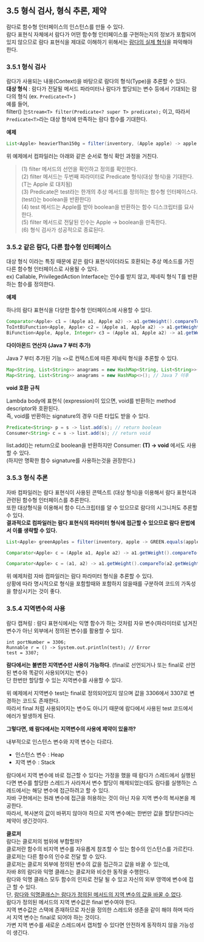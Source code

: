  ## 3.5 형식 검사, 형식 추론, 제약

람다로 함수형 인터페이스의 인스턴스를 만들 수 있다.<br>
람다 표현식 자체에서 람다가 어떤 함수형 인터페이스를 구현하는지의 정보가 포함되어 있지 않으므로 람다 표현식을 제대로 이해하기 위해서는 <u>람다의 실제 형식</u>을 파악해야 한다.

### 3.5.1 형식 검사

람다가 사용되는 내용(Context)을 바탕으로 람다의 형식(Type)을 추론할 수 있다.<br>
**대상 형식** : 람다가 전달될 메서드 파라미터나 람다가 할당되는 변수 등에서 기대되는 람다의 형식 (ex. `Predicate<T>` )<br>
예를 들어,<br>
filter() 는`Stream<T> filter(Predicate<? super T> predicate);` 이고, 따라서 `Predicate<T>`라는 대상 형식에 만족하는 람다 함수를 기대한다. 

**예제**

```java
List<Apple> heavierThan150g = filter(inventory, (Apple apple) -> apple.getWeight() > 150);
```

위 예제에서 컴파일러는 아래와 같은 순서로 형식 확인 과정을 거친다.

> (1) filter 메서드의 선언을 확인하고 정의를 확인한다.<br>
> (2) filter 메서드는 두번째 파라미터로 Predicate<Apple> 형식(대상 형식)을 기대한다. (T는 Apple 로 대치됨)<br>
> (3) Predicate은 test라는 한개의 추상 메서드를 정의하는 함수형 인터페이스다. (test()는 boolean을 반환한다)<br>
> (4) test 메서드는 Apple를 받아 boolean을 반환하는 함수 디스크립터를 묘사한다.<br>
> (5) filter 메서드로 전달된 인수는 Apple -> boolean을 만족한다.<br>
> (6) 형식 검사가 성공적으로 종료된다.<br>

### 3.5.2 같은 람다, 다른 함수형 인터페이스

대상 형식 이라는 특징 때문에 같은 람다 표현식이더라도 호환되는 추상 메소드를 가진 다른 함수형 인터페이스로 사용될 수 있다.<br>
ex) Callable, PrivilegedAction Interface는 인수를 받지 않고, 제네릭 형식 T를 반환하는 함수를 정의한다.<br>

**예제**

하나의 람다 표현식을 다양한 함수형 인터페이스에 사용할 수 있다.

```java
Comparator<Apple> c1 = (Apple a1, Apple a2) -> a1.getWeight().compareTo(a2.getWeight());
ToIntBiFunction<Apple, Apple> c2 = (Apple a1, Apple a2) -> a1.getWeight().compareTo(a2.getWeight());
BiFunction<Apple, Apple, Integer> c3 = (Apple a1, Apple a2) -> a1.getWeight().compareTo(a2.getWeight());
```

**다이아몬드 연산자 (Java 7 부터 추가)**

Java 7 부터 추가된 기능
`<>`로 컨텍스트에 따른 제네릭 형식을 추론할 수 있다.

```java
Map<String, List<String>> anagrams = new HashMap<String, List<String>>(); // Java 7 이전
Map<String, List<String>> anagrams = new HashMap<>(); // Java 7 이후
```

**void 호환 규칙**

Lambda body에 표현식 (expression)이 있으면, void를 반환하는 method descriptor와 호환된다.<br>
즉, void를 반환하는 signature의 경우 다른 타입도 받을 수 있다.

```java
Predicate<String> p = s -> list.add(s); // return boolean
Consumer<String> c = s -> list.add(s); // return void
```

list.add()는 return으로 boolean을 반환하지만 Consumer<T>: **(T) -> void** 에서도 사용할 수 있다.<br>
(하지만 명확한 함수 signature를 사용하는것을 권장한다.)

### 3.5.3 형식 추론

자바 컴파일러는 람다 표현식이 사용된 콘텍스트 (대상 형식)을 이용해서 람다 표현식과 관련된 함수형 인터페이스를 추론한다. <br>
또한 대상형식을 이용해서 함수 디스크립터를 알 수 있으므로 람다의 시그니처도 추론할 수 있다. <br>
**결과적으로 컴파일러는 람다 표현식의 파라미터 형식에 접근할 수 있으므로 람다 문법에서 이를 생략할 수 있다.**

```java
List<Apple> greenApples = filter(inventory, apple -> GREEN.equals(apple.getColor())); // Apple 형식 생략

Comparator<Apple> c = (Apple a1, Apple a2) -> a1.getWeight().compareTo(a2.getWeight()); // 형식을 추론하고있지않음

Comparator<Apple> c = (a1, a2) -> a1.getWeight().compareTo(a2.getWeight()); // type을 생략하여 형식을 추론
```

위 예제처럼 자바 컴파일러는 람다 파라미터 형식을 추론할 수 있다. <br>
상황에 따라 명시적으로 형식을 포함할때와 포함하지 않을때를 구분하여 코드의 가독성을 향상시키는 것이 좋다.<br>

### 3.5.4 지역변수의 사용

람다 캡쳐링 : 람다 표현식에서는 익명 함수가 하는 것처럼 자유 변수(파라미터로 넘겨진 변수가 아닌 외부에서 정의된 변수)를 활용할 수 있다.

```
int portNumber = 3306;
Runnable r = () -> System.out.println(test); // Error
test = 3307;
```

**람다에서는 불변한 지역변수만 사용이 가능하다**. (final로 선언되거나 또는 final로 선언된 변수와 똑같이 사용되어지는 변수)<br>
단 한번만 할당할 수 있는 지역변수를 사용할 수 있다.<br>
 
위 예제에서 지역변수 test는 final로 정의되어있지 않으며 값을 3306에서 3307로 변경하는 코드도 존재한다. <br>
따라서 final 처럼 사용되어지는 변수도 아니기 때문에 람다에서 사용된 test 코드에서 에러가 발생하게 된다.<br>

 

**그렇다면, 왜 람다에서는 지역변수의 사용에 제약이 있을까?**

내부적으로 인스턴스 변수와 지역 변수는 다르다. <br>
- 인스턴스 변수 : Heap 
- 지역 변수 : Stack <br> 

람다에서 지역 변수에 바로 접근할 수 있다는 가정을 했을 때 람다가 스레드에서 실행된다면 변수를 할당한 스레드가 사라져서 변수 할당이 해제되었는데도 람다를 실행하는 스레드에서는 해당 변수에 접근하려고 할 수 있다.<br> 
자바 구현에서는 원래 변수에 접근을 허용하는 것이 아닌 자유 지역 변수의 복사본을 제공한다.<br>
따라서, 복사본의 값이 바뀌지 않아야 하므로 지역 변수에는 한번만 값을 할당한다라는 제약이 생긴것이다.<br>



**클로저**<br>
람다는 클로저의 범위에 부합할까?<br>
클로저란 함수의 비지역 변수를 자유롭게 참조할 수 있는 함수의 인스턴스를 가르킨다. <br>
클로저는 다른 함수의 인수로 전달 할 수 있다. <br>
클로저는 클로저 외부에 정의된 변수의 값을 접근하고 값을 바꿀 수 있는데, <br>
자바 8의 람다와 익명 클래스는 클로저와 비슷한 동작을 수행한다. <br>
람다와 익명 클래스 모두 함수의 인자로 전달 될 수 있고 자신의 외부 영역에 변수에 접근 할 수 있다.<br>
단, <u>람다와 익명클래스는 람다가 정의된 메서드의 지역 변수의 값을 바꿀 수 없다</u>. <br>
람다가 정의된 메서드의 지역 변수값은 final 변수여야 한다. <br>
지역 변수값은 스택에 존재하므로 자신을 정의한 스레드와 생존을 같이 해야 하며 따라서 지역 변수는 final로 되어야 하는 것이다. <br>
가변 지역 변수를 새로운 스레드에서 캡처할 수 있다면 안전하게 동작하지 않을 가능성이 생긴다. <br>
